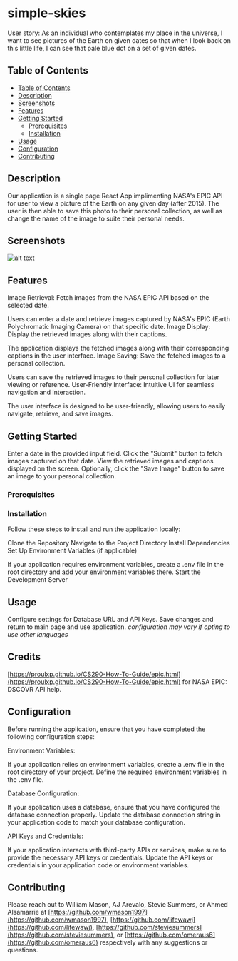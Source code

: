 # simple-skies

User story: As an individual who contemplates my place in the universe, I want to see pictures of the Earth on given dates so that when I look back on this little life, I can see that pale blue dot on a set of given dates.

## Table of Contents

- [Table of Contents](#table-of-contents)
- [Description](#description)
- [Screenshots](#screenshots)
- [Features](#features)
- [Getting Started](#getting-started)
  - [Prerequisites](#prerequisites)
  - [Installation](#installation)
- [Usage](#usage)
- [Configuration](#configuration)
- [Contributing](#contributing)

## Description
Our application is a single page React App implimenting NASA's EPIC API for user
to view a picture of the Earth on any given day (after 2015). The user is then able to save this photo to their personal
collection, as well as change the name of the image to suite their personal needs.



## Screenshots

![alt text](<Screenshot 2024-03-26 at 4.30.14 PM (2).png>)

## Features
Image Retrieval: Fetch images from the NASA EPIC API based on the selected date.

Users can enter a date and retrieve images captured by NASA's EPIC (Earth Polychromatic Imaging Camera) on that specific date.
Image Display: Display the retrieved images along with their captions.

The application displays the fetched images along with their corresponding captions in the user interface.
Image Saving: Save the fetched images to a personal collection.

Users can save the retrieved images to their personal collection for later viewing or reference.
User-Friendly Interface: Intuitive UI for seamless navigation and interaction.

The user interface is designed to be user-friendly, allowing users to easily navigate, retrieve, and save images.

## Getting Started
Enter a date in the provided input field.
Click the "Submit" button to fetch images captured on that date.
View the retrieved images and captions displayed on the screen.
Optionally, click the "Save Image" button to save an image to your personal collection.
### Prerequisites
 
 ### Installation
Follow these steps to install and run the application locally:

Clone the Repository
Navigate to the Project Directory
Install Dependencies
Set Up Environment Variables (if applicable)

If your application requires environment variables, create a .env file in the root directory and add your environment variables there.
Start the Development Server





 ## Usage
 

 Configure settings for Database URL and API Keys.
 Save changes and return to main page and use application. 
 *configuration may vary if opting to use other languages*

## Credits
[https://proulxp.github.io/CS290-How-To-Guide/epic.html](https://proulxp.github.io/CS290-How-To-Guide/epic.html) for NASA EPIC: DSCOVR API help.

## Configuration
Before running the application, ensure that you have completed the following configuration steps:

Environment Variables:

If your application relies on environment variables, create a .env file in the root directory of your project.
Define the required environment variables in the .env file. 

Database Configuration:

If your application uses a database, ensure that you have configured the database connection properly.
Update the database connection string in your application code to match your database configuration.

API Keys and Credentials:

If your application interacts with third-party APIs or services, make sure to provide the necessary API keys or credentials.
Update the API keys or credentials in your application code or environment variables.



## Contributing
Please reach out to William Mason, AJ Arevalo, Stevie Summers, or Ahmed Alsamarrie at [https://github.com/wmason1997](https://github.com/wmason1997), [https://github.com/lifewawj](https://github.com/lifewawj), [https://github.com/steviesummers](https://github.com/steviesummers), or [https://github.com/omeraus6](https://github.com/omeraus6) respectively with any suggestions or questions.

